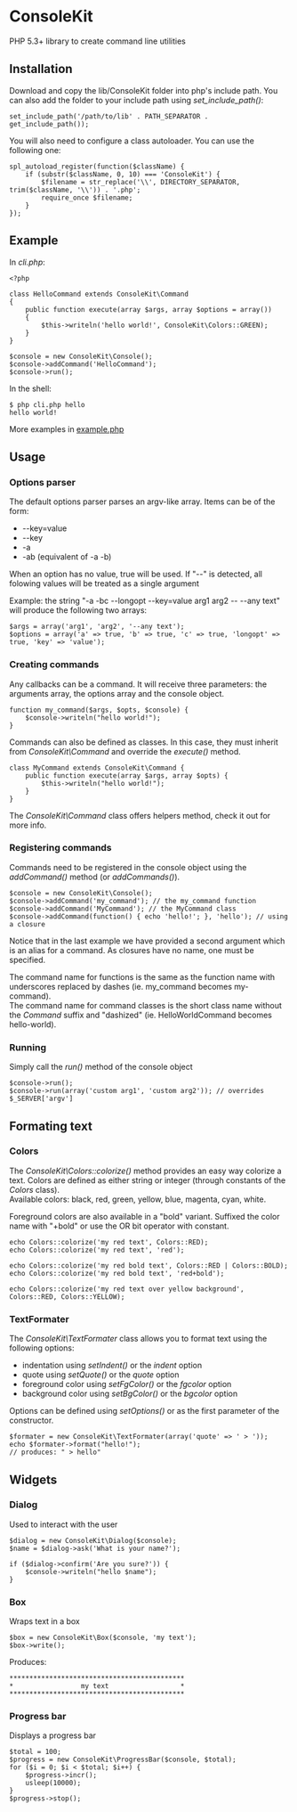 # ConsoleKit

PHP 5.3+ library to create command line utilities

## Installation

Download and copy the lib/ConsoleKit folder into php's include path.
You can also add the folder to your include path using *set\_include\_path()*:

    set_include_path('/path/to/lib' . PATH_SEPARATOR . get_include_path());

You will also need to configure a class autoloader. You can use the following one:

    spl_autoload_register(function($className) {
        if (substr($className, 0, 10) === 'ConsoleKit') {
            $filename = str_replace('\\', DIRECTORY_SEPARATOR, trim($className, '\\')) . '.php';
            require_once $filename;
        }
    });

## Example

In *cli.php*:

    <?php

    class HelloCommand extends ConsoleKit\Command
    {
        public function execute(array $args, array $options = array())
        {
            $this->writeln('hello world!', ConsoleKit\Colors::GREEN);
        }
    }

    $console = new ConsoleKit\Console();
    $console->addCommand('HelloCommand');
    $console->run();

In the shell:
    
    $ php cli.php hello
    hello world!

More examples in [example.php](https://github.com/maximebf/ConsoleKit/blob/master/example.php)

## Usage

### Options parser

The default options parser parses an argv-like array.
Items can be of the form:

 -  --key=value
 -  --key
 -  -a
 -  -ab (equivalent of -a -b)

When an option has no value, true will be used.
If "--" is detected, all folowing values will be treated as a single argument

Example: the string "-a -bc --longopt --key=value arg1 arg2 -- --any text" will produce the following two arrays:

    $args = array('arg1', 'arg2', '--any text');
    $options = array('a' => true, 'b' => true, 'c' => true, 'longopt' => true, 'key' => 'value');

### Creating commands

Any callbacks can be a command. It will receive three parameters: the 
arguments array, the options array and the console object.

    function my_command($args, $opts, $console) {
        $console->writeln("hello world!");
    }

Commands can also be defined as classes. In this case, they must inherit from *ConsoleKit\Command*
and override the *execute()* method.

    class MyCommand extends ConsoleKit\Command {
        public function execute(array $args, array $opts) {
            $this->writeln("hello world!");
        }
    }

The *ConsoleKit\Command* class offers helpers method, check it out for more info.

### Registering commands

Commands need to be registered in the console object using the *addCommand()* method (or *addCommands()*).

    $console = new ConsoleKit\Console();
    $console->addCommand('my_command'); // the my_command function
    $console->addCommand('MyCommand'); // the MyCommand class
    $console->addCommand(function() { echo 'hello!'; }, 'hello'); // using a closure

Notice that in the last example we have provided a second argument which is an alias for a command.
As closures have no name, one must be specified.

The command name for functions is the same as the function name with underscores replaced by dashes (ie. my\_command becomes my-command).  
The command name for command classes is the short class name without the *Command* suffix and "dashized" (ie. HelloWorldCommand becomes hello-world).

### Running

Simply call the *run()* method of the console object

    $console->run();
    $console->run(array('custom arg1', 'custom arg2')); // overrides $_SERVER['argv']

## Formating text

### Colors

The *ConsoleKit\Colors::colorize()* method provides an easy way colorize a text. 
Colors are defined as either string or integer (through constants of the *Colors* class).  
Available colors: black, red, green, yellow, blue, magenta, cyan, white.

Foreground colors are also available in a "bold" variant. Suffixed the color name with "+bold" or use the OR bit operator with constant.

    echo Colors::colorize('my red text', Colors::RED);
    echo Colors::colorize('my red text', 'red');
    
    echo Colors::colorize('my red bold text', Colors::RED | Colors::BOLD);
    echo Colors::colorize('my red bold text', 'red+bold');
    
    echo Colors::colorize('my red text over yellow background', Colors::RED, Colors::YELLOW);
   
### TextFormater

The *ConsoleKit\TextFormater* class allows you to format text using the following options:

 -  indentation using *setIndent()* or the *indent* option
 -  quote using *setQuote()* or the *quote* option
 -  foreground color using *setFgColor()* or the *fgcolor* option
 -  background color using *setBgColor()* or the *bgcolor* option

Options can be defined using *setOptions()* or as the first parameter of the constructor.

    $formater = new ConsoleKit\TextFormater(array('quote' => ' > '));
    echo $formater->format("hello!");
    // produces: " > hello"
    
## Widgets

### Dialog

Used to interact with the user

    $dialog = new ConsoleKit\Dialog($console);
    $name = $dialog->ask('What is your name?');
    
    if ($dialog->confirm('Are you sure?')) {
        $console->writeln("hello $name");
    }
    
### Box

Wraps text in a box

    $box = new ConsoleKit\Box($console, 'my text');
    $box->write();
    
Produces:

    ********************************************
    *                 my text                  *
    ********************************************

### Progress bar

Displays a progress bar

    $total = 100;
    $progress = new ConsoleKit\ProgressBar($console, $total);
    for ($i = 0; $i < $total; $i++) {
        $progress->incr();
        usleep(10000);
    }
    $progress->stop();
    

